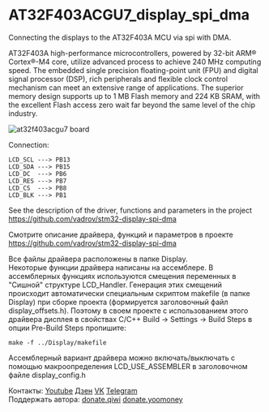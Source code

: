 # AT32F403ACGU7_display_spi_dma
 Connecting the displays to the AT32F403A MCU via spi with DMA.

AT32F403A high-performance microcontrollers, powered by 32-bit ARM® Cortex®-M4 core, utilize advanced process to achieve 240 MHz computing speed. The embedded single precision floating-point unit (FPU) and digital signal processor (DSP), rich peripherals and flexible clock control mechanism can meet an extensive range of applications. The superior memory design supports up to 1 MB Flash memory and 224 KB SRAM, with the excellent Flash access zero wait far beyond the same level of the chip industry.

![at32f403acgu7 board](https://github.com/vadrov/AT32F403ACGU7_display_spi_dma_st7789_ili9341/assets/111627147/e2e03925-22c7-4f26-88f4-a398f9c42ef4)

Connection:
```
LCD_SCL ---> PB13
LCD_SDA ---> PB15
LCD_DC  ---> PB6
LCD_RES ---> PB7
LCD_CS  ---> PB8
LCD_BLK ---> PB1
```
See the description of the driver, functions and parameters in the project https://github.com/vadrov/stm32-display-spi-dma

Смотрите описание драйвера, функций и параметров в проекте https://github.com/vadrov/stm32-display-spi-dma

Все файлы драйвера расположены в папке Display.\
Некоторые функции драйвера написаны на ассемблере. В ассемблерных функциях используются смещения переменных в "Сишной" структуре LCD_Handler. Генерация этих смещений происходит автоматически специальным скриптом makefile (в папке Display) при сборке проекта (формируется заголовочный файл display_offsets.h). Поэтому в своем проекте с использованием этого драйвера дисплея в свойствах С/С++ Build -> Settings -> Build Steps в опции Pre-Build Steps пропишите:
```
make -f ../Display/makefile
```
Ассемблерный вариант драйвера можно включать/выключать с помощью макроопределения LCD_USE_ASSEMBLER в заголовочном файле display_config.h

Контакты: [Youtube](https://www.youtube.com/@VadRov) [Дзен](https://dzen.ru/vadrov) [VK](https://vk.com/vadrov) [Telegram](https://t.me/vadrov_channel)\
Поддержать автора: [donate.qiwi](https://donate.qiwi.com/payin/VadRov)  [donate.yoomoney](https://yoomoney.ru/to/4100117522443917)
